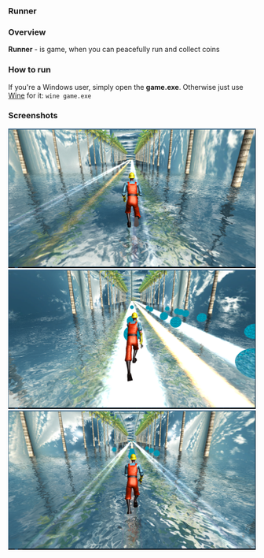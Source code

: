 ### Runner

### Overview
**Runner** - is game, when you can peacefully run and collect coins

### How to run
If you're a Windows user, simply open the **game.exe**. Otherwise just use [Wine](https://www.winehq.org/) for it:
	`wine game.exe`

### Screenshots
<img src="Screenshots/1.png"/>
<img src="Screenshots/2.png"/>
<img src="Screenshots/3.png"/>



